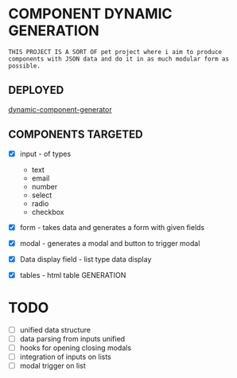 # COMPONENT DYNAMIC GENERATION

    THIS PROJECT IS A SORT OF pet project where i aim to produce components with JSON data and do it in as much modular form as possible.
    
## DEPLOYED
 [dynamic-component-generator](https://dynamic-component-generator.netlify.app/)

## COMPONENTS TARGETED

- [x] input - of types

  - text
  - email
  - number
  - select
  - radio
  - checkbox

- [x] form - takes data and generates a form with given fields

- [x] modal - generates a modal and button to trigger modal

- [x] Data display field - list type data display

- [x] tables - html table GENERATION

# TODO

- [ ] unified data structure
- [ ] data parsing from inputs unified
- [ ] hooks for opening closing modals
- [ ] integration of inputs on lists
- [ ] modal trigger on list
